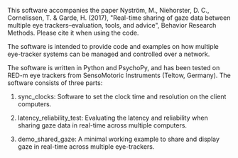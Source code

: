This software accompanies the paper
Nyström, M., Niehorster, D. C., Cornelissen, T. & Garde, H. (2017), "Real-time sharing of gaze data between multiple eye
trackers–evaluation, tools, and advice", Behavior Research Methods.
Please cite it when using the code.

The software is intended to provide code and examples on how multiple eye-tracker systems can be managed and controlled over a network.

The software is written in Python and PsychoPy, and has been tested on RED-m eye trackers from SensoMotoric Instruments (Teltow, Germany). 
The software consists of three parts:

1)  sync_clocks: Software to set the clock time and resolution on the client computers.

2) latency_reliability_test: Evaluating the latency and reliability when sharing gaze data in real-time across multiple computers.

3) demo_shared_gaze: A minimal working example to share and display gaze in real-time across multiple eye-trackers.



